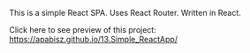 This is a simple React SPA. Uses React Router. Written in React.

Click here to see preview of this project: https://apabisz.github.io/13.Simple_ReactApp/
